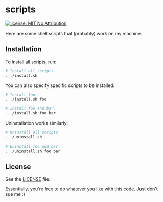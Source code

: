 # scripts

[![license: MIT No Attribution](https://img.shields.io/github/license/ujan-r/scripts)](https://github.com/ujan-r/scripts/blob/main/LICENSE)

Here are some shell scripts that (probably) work on my machine.

## Installation

To install all scripts, run:

```sh
# Install all scripts.
. ./install.sh
```

You can also specify specific scripts to be installed:

```sh
# Install foo.
. ./install.sh foo

# Install foo and bar.
. ./install.sh foo bar
```

Uninstallation works similarly:

```sh
# Uninstall all scripts.
. ./uninstall.sh

# Uninstall foo and bar.
. ./uninstall.sh foo bar
```

## License

See the [LICENSE](/LICENSE) file.

Essentially, you're free to do whatever you like with this code. Just
don't sue me :)
